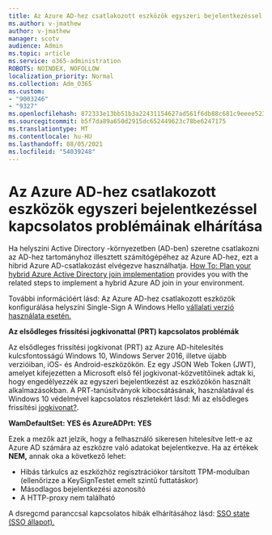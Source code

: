 ```yaml
---
title: Az Azure AD-hez csatlakozott eszközök egyszeri bejelentkezéssel kapcsolatos problémáinak elhárítása
ms.author: v-jmathew
author: v-jmathew
manager: scotv
audience: Admin
ms.topic: article
ms.service: o365-administration
ROBOTS: NOINDEX, NOFOLLOW
localization_priority: Normal
ms.collection: Adm_O365
ms.custom:
- "9003246"
- "9327"
ms.openlocfilehash: 872333e13bb51b3a22431154627ad561f6db88c681c9eeee523fdd09e58c0371
ms.sourcegitcommit: b5f7da89a650d2915dc652449623c78be6247175
ms.translationtype: MT
ms.contentlocale: hu-HU
ms.lasthandoff: 08/05/2021
ms.locfileid: "54039248"
---
```

# <a name="troubleshoot-single-sign-on-for-azure-ad-joined-devices"></a>Az Azure AD-hez csatlakozott eszközök egyszeri bejelentkezéssel kapcsolatos problémáinak elhárítása

Ha helyszíni Active Directory -környezetben (AD-ben) szeretne csatlakozni az AD-hez tartományhoz illesztett számítógépéhez az Azure AD-hez, ezt a hibrid Azure AD-csatlakozást elvégezve használhatja. [How To: Plan your hybrid Azure Active Directory join implementation](https://docs.microsoft.com/azure/active-directory/devices/hybrid-azuread-join-plan) provides you with the related steps to implement a hybrid Azure AD join in your environment.

További információért lásd: Az Azure AD-hez csatlakozott eszközök konfigurálása helyszíni Single-Sign A Windows Hello [vállalati verzió használata esetén.](https://docs.microsoft.com/windows/security/identity-protection/hello-for-business/hello-hybrid-aadj-sso-base)

**Az elsődleges frissítési jogkivonattal (PRT) kapcsolatos problémák**

Az elsődleges frissítési jogkivonat (PRT) az Azure AD-hitelesítés kulcsfontosságú Windows 10, Windows Server 2016, illetve újabb verzióiban, iOS- és Android-eszközökön. Ez egy JSON Web Token (JWT), amelyet kifejezetten a Microsoft első fél jogkivonat-közvetítőinek adtak ki, hogy engedélyezzék az egyszeri bejelentkezést az eszközökön használt alkalmazásokban. A PRT-tanúsítványok kibocsátásának, használatával és Windows 10 védelmével kapcsolatos részletekért lásd: Mi az elsődleges frissítési [jogkivonat?](https://docs.microsoft.com/azure/active-directory/devices/concept-primary-refresh-token).

**WamDefaultSet: YES és AzureADPrt: YES**

Ezek a mezők azt jelzik, hogy a felhasználó sikeresen hitelesítve lett-e az Azure AD számára az eszközre való adatokat bejelentkezve. Ha az értékek **NEM,** annak oka a következő lehet:

- Hibás tárkulcs az eszközhöz regisztrációkor társított TPM-modulban (ellenőrizze a KeySignTestet emelt szintű futtatáskor)
- Másodlagos bejelentkezési azonosító
- A HTTP-proxy nem található

A dsregcmd paranccsal kapcsolatos hibák elhárításához lásd: [SSO state (SSO állapot).](https://docs.microsoft.com/azure/active-directory/devices/troubleshoot-device-dsregcmd#sso-state)
